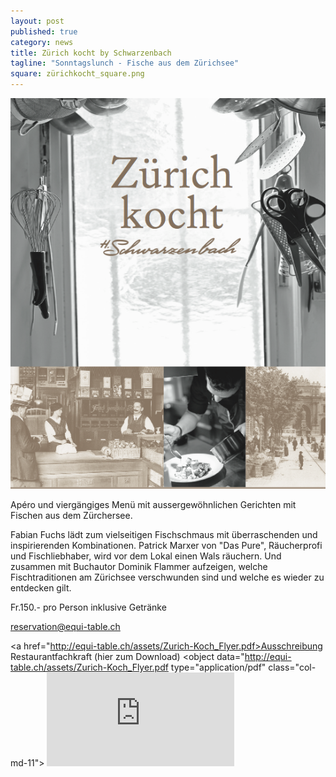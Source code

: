 ```yaml
---
layout: post
published: true
category: news
title: Zürich kocht by Schwarzenbach
tagline: "Sonntagslunch - Fische aus dem Zürichsee"
square: zürichkocht_square.png
---
```


![zuri_kocht.png](/assets/images/galerie/zuri_kocht.png)

Apéro und viergängiges Menü mit aussergewöhnlichen Gerichten mit Fischen aus dem Zürchersee.

Fabian Fuchs lädt zum vielseitigen Fischschmaus mit überraschenden und inspirierenden Kombinationen. Patrick Marxer von "Das Pure", Räucherprofi und Fischliebhaber, wird vor dem Lokal einen Wals räuchern. Und zusammen mit Buchautor Dominik Flammer aufzeigen, welche Fischtraditionen am Zürichsee verschwunden sind und welche es wieder zu entdecken gilt.

Fr.150.- pro Person inklusive Getränke

reservation@equi-table.ch


<a href="http://equi-table.ch/assets/Zurich-Koch_Flyer.pdf>Ausschreibung Restaurantfachkraft (hier zum Download)</a>
<object data="http://equi-table.ch/assets/Zurich-Koch_Flyer.pdf type="application/pdf" class="col-md-11">
<embed src=http://equi-table.ch/assets/Zurich-Koch_Flyer.pdf  type="application/pdf" />
</object>